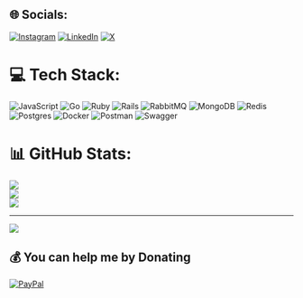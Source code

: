 
## 🌐 Socials:
[![Instagram](https://img.shields.io/badge/Instagram-%23E4405F.svg?logo=Instagram&logoColor=white)](https://instagram.com/marcopicanco) [![LinkedIn](https://img.shields.io/badge/LinkedIn-%230077B5.svg?logo=linkedin&logoColor=white)](https://linkedin.com/in/https://www.linkedin.com/in/marcopicanco/) [![X](https://img.shields.io/badge/X-black.svg?logo=X&logoColor=white)](https://x.com/marcopicanco) 

# 💻 Tech Stack:
![JavaScript](https://img.shields.io/badge/javascript-%23323330.svg?style=plastic&logo=javascript&logoColor=%23F7DF1E) ![Go](https://img.shields.io/badge/go-%2300ADD8.svg?style=plastic&logo=go&logoColor=white) ![Ruby](https://img.shields.io/badge/ruby-%23CC342D.svg?style=plastic&logo=ruby&logoColor=white) ![Rails](https://img.shields.io/badge/rails-%23CC0000.svg?style=plastic&logo=ruby-on-rails&logoColor=white) ![RabbitMQ](https://img.shields.io/badge/rabbitmq-FF6600?style=plastic&logo=rabbitmq&logoColor=white) ![MongoDB](https://img.shields.io/badge/MongoDB-%234ea94b.svg?style=plastic&logo=mongodb&logoColor=white) ![Redis](https://img.shields.io/badge/redis-%23DD0031.svg?style=plastic&logo=redis&logoColor=white) ![Postgres](https://img.shields.io/badge/postgres-%23316192.svg?style=plastic&logo=postgresql&logoColor=white) ![Docker](https://img.shields.io/badge/docker-%230db7ed.svg?style=plastic&logo=docker&logoColor=white) ![Postman](https://img.shields.io/badge/Postman-FF6C37?style=plastic&logo=postman&logoColor=white) ![Swagger](https://img.shields.io/badge/-Swagger-%23Clojure?style=plastic&logo=swagger&logoColor=white)
# 📊 GitHub Stats:
![](https://github-readme-stats.vercel.app/api?username=mrcpicanco&theme=default&hide_border=true&include_all_commits=true&count_private=false)<br/>
![](https://github-readme-streak-stats.herokuapp.com/?user=mrcpicanco&theme=default&hide_border=true)<br/>
![](https://github-readme-stats.vercel.app/api/top-langs/?username=mrcpicanco&theme=default&hide_border=true&include_all_commits=true&count_private=false&layout=compact)

---
[![](https://visitcount.itsvg.in/api?id=mrcpicanco&icon=1&color=0)](https://visitcount.itsvg.in)

  ## 💰 You can help me by Donating
  [![PayPal](https://img.shields.io/badge/PayPal-00457C?style=for-the-badge&logo=paypal&logoColor=white)](https://paypal.me/marcopicanco@live.com) 

  
<!-- Proudly created with GPRM ( https://gprm.itsvg.in ) -->
